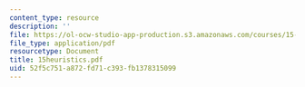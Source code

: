 ```yaml
---
content_type: resource
description: ''
file: https://ol-ocw-studio-app-production.s3.amazonaws.com/courses/15-057-systems-optimization-spring-2003/52f5c751a872fd71c393fb1378315099_15heuristics.pdf
file_type: application/pdf
resourcetype: Document
title: 15heuristics.pdf
uid: 52f5c751-a872-fd71-c393-fb1378315099
---
```

